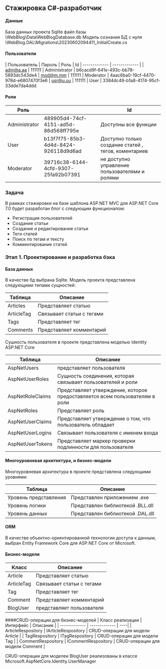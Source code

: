 ## Стажировка C#-разработчик

#### Данные
База данных проекта Sqlite файл базы \WebBlog\Data\WebBlogDatabase.db 
Модель сознания БД с нуля \WebBlog.DAL\Migrations\20230602094411_InitialCreate.cs

#### Пользователи 
| Пользователь  | Пароль | Роль | Id
| ------------- | ------------- |
| adm@a.aa  | 111111  | Administrator | b6cacd9f-641e-493c-bb78-5893dc543de4
| mod@m.mm  | 111111  | Moderator     | 4aac6ba0-19cf-4470-978d-e6807470f3e6
| usr@u.uu  | 111111  | User          | 3384dc49-b1a8-4174-95cf-33dde7da4ddd

#### Роли
| Роль  |  | Id
| ------------- | ------------- | -----|
| Administrator  | 489905d4-74cf-4151-ad5d-86d568ff795e | Доступны все функции |
| User  | b13f7f75-85b3-4d4d-8424-926118d9d6ad | Доступно только создание  статей , тегов, коментариев |
| Moderator  | 39716c38-6144-4cfd-9307-25fa92b07391 | не доступно управление пользователями и ролями |




### Задача
 В рамках стажировки на базе шаблона  ASP.NET MVC для ASP.NET Core 7.0 будет разработан блог с следующим функционалом:
 
* Регистрация пользователей
* Создание статьи
* Создание и редактирование статьи
* Теги статей
* Поиск по тегам и тексту
* Комментирование статей

### Этап 1. Проектирование и разработка бэка

#### База данных
В качестве бд выбрана Sqlite. Модель проекта представлена следующими типами сущностей:


| Таблица  | Описание |
| ------------- | ------------- |
| Articles  |  Представляет статью  |
| ArticleTag  | Связывает  статьи с тегами  |
| Tags | Представляет тег |
| Comments | Представляет комментарий |


Сушность пользователя в проекте представлена моделью Identity ASP.NET Core

| Таблица  | Описание |
| ------------- | ------------- |
| AspNetUsers| представляет пользователя|
| AspNetUserRoles | Сущность соединения, которая связывает пользователей и роли |
| AspNetRoleClaims | Представляет утверждение, которое предоставляется всем пользователям в роли|
| AspNetRoles |Представляет роль|
| AspNetUserClaims | Представляет утверждение о том, что пользователь обладает |
| AspNetUserLogins | Связывает пользователя с именем входа |
| AspNetUserTokens | Представляет маркер проверки подлинности для пользователя |

#### Многоуровневая архитектура,  и бизнес-модели
Многоуровневая архитектура в проекте представлена следующими уровнями: 

| Таблица  | Описание |
| ------------- | ------------- |
| Уровень представления| Представлен приложением  .exe|
| Уровень логики | Представлен библиотекой .BLL.dll|
| Уровень данных | Представлен библиотекой .DAL.dll|

#### ORM
 В качестве объектно-ориентированной технологии доступа к данным, выбран Entity Framework Core для ASP.NET Core от Microsoft.

#### Бизнес-модели
| Класс  | Описание |
| ------------- | ------------- |
| Article  |  Представляет статью  |
| ArticleTag  | Связывает  статьи с тегами  |
| Tag | Представляет тег |
| Comment | Представляет комментарий |
| BlogUser| представляет пользователя|

####CRUD-операции для бизнес-моделей
| Класс реализации | Интерфейс | Описание |
| ------------- | ------------- | ----|
| ArticleRespository  | IArticleRespository | CRUD-операции для модели Article |
| TagRespository | ITagRespository | CRUD-операции для модели Tag |
| CommentRespository | ICommentRespository | CRUD-операции для модели Comment |

CRUD-операции для моделеи BlogUser реализованы в классе Microsoft.AspNetCore.Identity.UserManager



